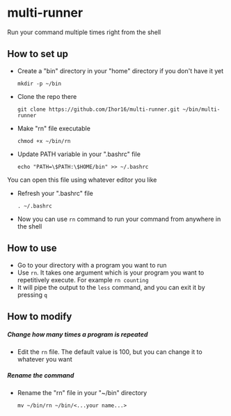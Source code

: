 # multi-runner

Run your command multiple times right from the shell

## How to set up

- Create a "bin" directory in your "home" directory if you don't have it yet
  
  ```
  mkdir -p ~/bin
  ```

- Clone the repo there
  
  ```
  git clone https://github.com/Ihor16/multi-runner.git ~/bin/multi-runner
  ```

- Make "rn" file executable
  
  ```
  chmod +x ~/bin/rn
  ```

- Update PATH variable in your ".bashrc" file
  
  ```
  echo "PATH=\$PATH:\$HOME/bin" >> ~/.bashrc
  ```

You can open this file using whatever editor you like

- Refresh your ".bashrc" file
  
  ```
  . ~/.bashrc
  ```

- Now you can use `rn` command to run your command from anywhere in the shell

## How to use

- Go to your directory with a program you want to run
- Use `rn`. It takes one argument which is your program you want to repetitively execute. For example `rn counting`
- It will pipe the output to the `less` command, and you can exit it by pressing `q`

## How to modify

##### Change how many times a program is repeated

- Edit the `rn` file. The default value is 100, but you can change it to whatever you want

##### Rename the command

* Rename the "rn" file in your "~/bin" directory
  
  ```
  mv ~/bin/rn ~/bin/<...your name...>
  ```
